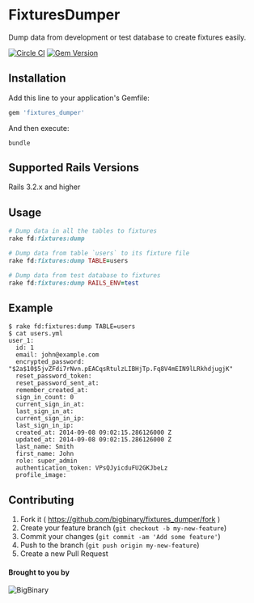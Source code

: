 # FixturesDumper

Dump data from development or test database to create fixtures easily.

[![Circle CI](https://circleci.com/gh/bigbinary/fixtures_dumper.png?style=badge)](https://circleci.com/gh/bigbinary/fixtures_dumper)
[![Gem Version](https://badge.fury.io/rb/fixtures_dumper.svg)](http://badge.fury.io/rb/fixtures_dumper)

## Installation

Add this line to your application's Gemfile:

```ruby
gem 'fixtures_dumper'
```

And then execute:

```
bundle
```
## Supported Rails Versions

Rails 3.2.x and higher

## Usage

``` ruby
# Dump data in all the tables to fixtures
rake fd:fixtures:dump

# Dump data from table `users` to its fixture file
rake fd:fixtures:dump TABLE=users

# Dump data from test database to fixtures
rake fd:fixtures:dump RAILS_ENV=test
```

## Example

```
$ rake fd:fixtures:dump TABLE=users
$ cat users.yml
user_1:
  id: 1
  email: john@example.com
  encrypted_password: "$2a$10$5jvZFdi7rNvn.pEACqsRtulzLIBHjTp.Fq8V4mEIN9lLRkhdjugjK"
  reset_password_token:
  reset_password_sent_at:
  remember_created_at:
  sign_in_count: 0
  current_sign_in_at:
  last_sign_in_at:
  current_sign_in_ip:
  last_sign_in_ip:
  created_at: 2014-09-08 09:02:15.286126000 Z
  updated_at: 2014-09-08 09:02:15.286126000 Z
  last_name: Smith
  first_name: John
  role: super_admin
  authentication_token: VPsQJyicduFU2GKJbeLz
  profile_image:
```

## Contributing

1. Fork it ( https://github.com/bigbinary/fixtures_dumper/fork )
2. Create your feature branch (`git checkout -b my-new-feature`)
3. Commit your changes (`git commit -am 'Add some feature'`)
4. Push to the branch (`git push origin my-new-feature`)
5. Create a new Pull Request

#### Brought to you by

![BigBinary](http://bigbinary.com/assets/common/logo.png)
